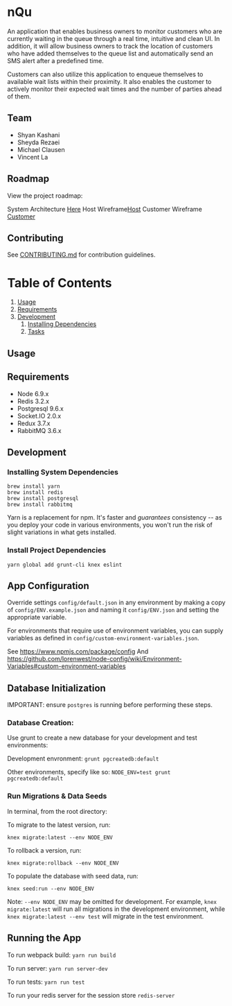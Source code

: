 # nQu

An application that enables business owners to monitor customers who are currently waiting in the queue through a real time, intuitive and clean UI.  In addition, it will allow business owners to track the location of customers who have added themselves to the queue list and automatically send an SMS alert after a predefined time.

Customers can also utilize this application to enqueue themselves to available wait lists within their proximity. It also enables the customer to actively monitor their expected wait times and the number of parties ahead of them.

## Team

- Shyan Kashani
- Sheyda Rezaei
- Michael Clausen
- Vincent La

## Roadmap

View the project roadmap:

System Architecture [Here](https://drive.google.com/open?id=0B2MVZ2bkuc1oMDljVm5VdXlQTzg)
Host Wireframe[Host](https://drive.google.com/open?id=0B2MVZ2bkuc1ocFVSajlpV01WSDg)
Customer Wireframe [Customer](https://drive.google.com/open?id=0B2MVZ2bkuc1oQnRkbFFuS3FHTk0)
## Contributing

See [CONTRIBUTING.md](CONTRIBUTING.md) for contribution guidelines.

# Table of Contents

1. [Usage](#Usage)
1. [Requirements](#requirements)
1. [Development](#development)
    1. [Installing Dependencies](#installing-dependencies)
    1. [Tasks](#tasks)

## Usage

## Requirements

- Node 6.9.x
- Redis 3.2.x
- Postgresql 9.6.x
- Socket.IO 2.0.x
- Redux 3.7.x
- RabbitMQ 3.6.x

## Development

### Installing System Dependencies

```
brew install yarn
brew install redis
brew install postgresql
brew install rabbitmq
```

Yarn is a replacement for npm. It's faster and *guarantees* consistency -- as you deploy your code in various environments, you won't run the risk of slight variations in what gets installed.

### Install Project Dependencies

```
yarn global add grunt-cli knex eslint
```

## App Configuration

Override settings `config/default.json` in any environment by making a copy of `config/ENV.example.json` and naming it `config/ENV.json` and setting the appropriate variable. 

For environments that require use of environment variables, you can supply variables as defined in `config/custom-environment-variables.json`.

See https://www.npmjs.com/package/config
And https://github.com/lorenwest/node-config/wiki/Environment-Variables#custom-environment-variables

## Database Initialization

IMPORTANT: ensure `postgres` is running before performing these steps.

### Database Creation:

Use grunt to create a new database for your development and test environments:

Development envronment: `grunt pgcreatedb:default`

Other environments, specify like so: `NODE_ENV=test grunt pgcreatedb:default`

### Run Migrations & Data Seeds

In terminal, from the root directory:

To migrate to the latest version, run:

`knex migrate:latest --env NODE_ENV`

To rollback a version, run:

`knex migrate:rollback --env NODE_ENV`

To populate the database with seed data, run:

`knex seed:run --env NODE_ENV`

Note: `--env NODE_ENV` may be omitted for development. For example, `knex migrate:latest` will run all migrations in the development environment, while `knex migrate:latest --env test` will migrate in the test environment.

## Running the App

To run webpack build: `yarn run build`

To run server: `yarn run server-dev`

To run tests: `yarn run test`

To run your redis server for the session store `redis-server`


